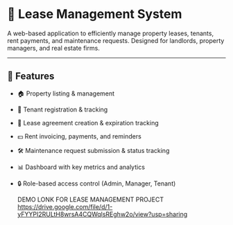 # 🏢 Lease Management System

A web-based application to efficiently manage property leases, tenants, rent payments, and maintenance requests. Designed for landlords, property managers, and real estate firms.

---

## 📌 Features

- 🏠 Property listing & management
- 👤 Tenant registration & tracking
- 📆 Lease agreement creation & expiration tracking
- 💵 Rent invoicing, payments, and reminders
- 🛠️ Maintenance request submission & status tracking
- 📊 Dashboard with key metrics and analytics
- 🔒 Role-based access control (Admin, Manager, Tenant)

  DEMO LONK FOR LEASE MANAGEMENT PROJECT
  https://drive.google.com/file/d/1-yFYYPI2RULtH8wrsA4CQWqlsREghw2o/view?usp=sharing
